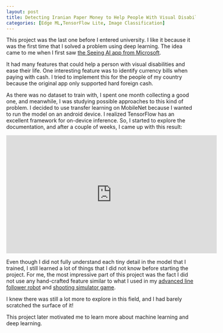 ```yaml
---
layout: post
title: Detecting Iranian Paper Money to Help People With Visual Disabilities
categories: [Edge ML,TensorFlow Lite, Image Classification]
---
```


This project was the last one before I entered university. I like it because it was the first time that I solved a problem using deep learning. 
The idea came to me when I first saw [the Seeing AI app from Microsoft](https://www.microsoft.com/en-us/ai/seeing-ai).

It had many features that could help a person with visual disabilities and ease their life. One interesting feature was to identify currency bills when paying with cash. I tried to implement this for the people of my country because the original app only supported hard foreign cash.

As there was no dataset to train with, I spent one month collecting a good one, and meanwhile, I was studying possible approaches to this kind of problem. 
I decided to use transfer learning on MobileNet because I wanted to run the model on an android device. I realized TensorFlow has an excellent framework for on-device inference. So, I started to explore the documentation, and after a couple of weeks, I came up with this result:

<p align="center">
<iframe width="560" height="315" src="https://www.youtube.com/embed/0x0-5DCLBB4" title="YouTube video player" frameborder="0" allow="accelerometer; autoplay; clipboard-write; encrypted-media; gyroscope; picture-in-picture" allowfullscreen></iframe>
</p>

Even though I did not fully understand each tiny detail in the model that I trained, I still learned a lot of things that I did not know before starting the project. For me, the most impressive part of this project was the fact I did not use any hand-crafted feature similar to what I used in my [advanced line follower robot](../advanced-line-follower-robot) and [shooting simulator game](../shooting-simulator-game).

I knew there was still a lot more to explore in this field, and I had barely scratched the surface of it!

This project later motivated me to learn more about machine learning and deep learning.







